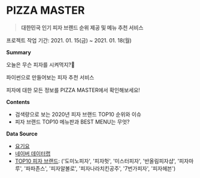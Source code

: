 # PIZZA MASTER

> **대한민국 인기 피자 브랜드 순위 제공 및 메뉴 추천 서비스**



프로젝트 작업 기간: 2021. 01. 15(금) ~ 2021. 01. 18(월)



 **Summary**

오늘은 무슨 피자를 시켜먹지?🤔

파이썬으로 만들어보는 피자 추천 서비스

피자에 대한 모든 정보를 PIZZA MASTER에서 확인해보세요!



**Contents**

- 검색량으로 보는 2020년 피자 브랜드 TOP10 순위와 이슈
-  피자 브랜드 TOP10 메뉴판과 BEST MENU는 무엇?



**Data Source**

- [요기요](https://www.yogiyo.co.kr/)
- [네이버 데이터랩](https://datalab.naver.com/)
- [TOP10 피자 브랜드](http://www.kdpress.co.kr/news/articleView.html?idxno=99480): ('도미노피자', '피자헛', '미스터피자', '반올림피자샵', '피자마루', '파파존스', '피자알볼로', '피자나라치킨공주', '7번가피자', '피자헤븐')

